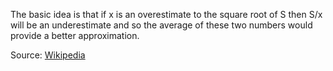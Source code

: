 The basic idea is that if x is an overestimate to the square root
of S then S/x will be an underestimate and so the average
of these two numbers would provide a better approximation.


Source: [Wikipedia](http://en.wikipedia.org/wiki/Methods_of_computing_square_roots#Babylonian_method)

